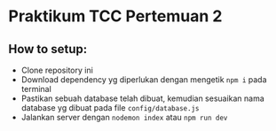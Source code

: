 # Praktikum TCC Pertemuan 2

## How to setup:

- Clone repository ini
- Download dependency yg diperlukan dengan mengetik `npm i` pada terminal
- Pastikan sebuah database telah dibuat, kemudian sesuaikan nama database yg dibuat pada file `config/database.js`
- Jalankan server dengan `nodemon index` atau `npm run dev`
